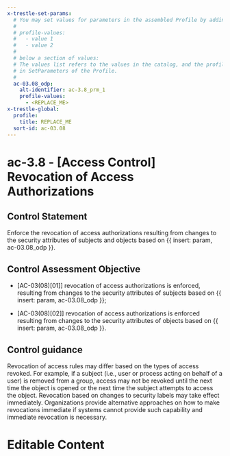 ```yaml
---
x-trestle-set-params:
  # You may set values for parameters in the assembled Profile by adding
  #
  # profile-values:
  #   - value 1
  #   - value 2
  #
  # below a section of values:
  # The values list refers to the values in the catalog, and the profile-values represent values
  # in SetParameters of the Profile.
  #
  ac-03.08_odp:
    alt-identifier: ac-3.8_prm_1
    profile-values:
      - <REPLACE_ME>
x-trestle-global:
  profile:
    title: REPLACE_ME
  sort-id: ac-03.08
---
```


# ac-3.8 - \[Access Control\] Revocation of Access Authorizations

## Control Statement

Enforce the revocation of access authorizations resulting from changes to the security attributes of subjects and objects based on {{ insert: param, ac-03.08_odp }}.

## Control Assessment Objective

- \[AC-03(08)[01]\] revocation of access authorizations is enforced, resulting from changes to the security attributes of subjects based on {{ insert: param, ac-03.08_odp }};

- \[AC-03(08)[02]\] revocation of access authorizations is enforced resulting from changes to the security attributes of objects based on {{ insert: param, ac-03.08_odp }}.

## Control guidance

Revocation of access rules may differ based on the types of access revoked. For example, if a subject (i.e., user or process acting on behalf of a user) is removed from a group, access may not be revoked until the next time the object is opened or the next time the subject attempts to access the object. Revocation based on changes to security labels may take effect immediately. Organizations provide alternative approaches on how to make revocations immediate if systems cannot provide such capability and immediate revocation is necessary.

# Editable Content

<!-- Make additions and edits below -->
<!-- The above represents the contents of the control as received by the profile, prior to additions. -->
<!-- If the profile makes additions to the control, they will appear below. -->
<!-- The above markdown may not be edited but you may edit the content below, and/or introduce new additions to be made by the profile. -->
<!-- If there is a yaml header at the top, parameter values may be edited. Use --set-parameters to incorporate the changes during assembly. -->
<!-- The content here will then replace what is in the profile for this control, after running profile-assemble. -->
<!-- The current profile has no added parts for this control, but you may add new ones here. -->
<!-- Each addition must have a heading either of the form ## Control my_addition_name -->
<!-- or ## Part a. (where the a. refers to one of the control statement labels.) -->
<!-- "## Control" parts are new parts added after the statement part. -->
<!-- "## Part" parts are new parts added into the top-level statement part with that label. -->
<!-- Subparts may be added with nested hash levels of the form ### My Subpart Name -->
<!-- underneath the parent ## Control or ## Part being added -->
<!-- See https://ibm.github.io/compliance-trestle/tutorials/ssp_profile_catalog_authoring/ssp_profile_catalog_authoring for guidance. -->
